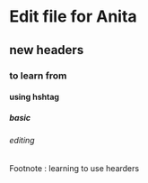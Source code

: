 # Edit file for Anita
## new headers
### to learn from
#### using hshtag
##### basic
###### editing



Footnote : learning to use hearders
